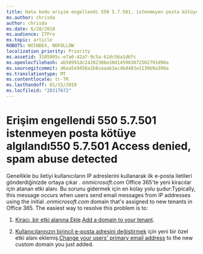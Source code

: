 ```yaml
---
title: Hata kodu erişim engellendi 550 5.7.501, istenmeyen posta kötüye algılandı
ms.author: chrisda
author: chrisda
ms.date: 6/28/2018
ms.audience: ITPro
ms.topic: article
ROBOTS: NOINDEX, NOFOLLOW
localization_priority: Priority
ms.assetid: 3105905c-e7a0-42a7-9c5a-61dc56a1d6fc
ms.openlocfilehash: ab50991dc24282386e10d145983072502791d90a
ms.sourcegitcommit: d6ea5e9458a2b8ceaab3ac4bd483e1130b9a398a
ms.translationtype: MT
ms.contentlocale: tr-TR
ms.lasthandoff: 01/15/2019
ms.locfileid: "28317672"
---
```

# <a name="550-57501-access-denied-spam-abuse-detected"></a><span data-ttu-id="45369-102">Erişim engellendi 550 5.7.501 istenmeyen posta kötüye algılandı</span><span class="sxs-lookup"><span data-stu-id="45369-102">550 5.7.501 Access denied, spam abuse detected</span></span>

<span data-ttu-id="45369-p101">Genellikle bu iletiyi kullanıcıların IP adreslerini kullanarak ilk e-posta iletileri gönderdiğinizde ortaya çıkar *. onmicrosoft.com* Office 365'te yeni kiracılar için atanan etki alanı. Bu sorunu gidermek için en kolay yolu şudur:</span><span class="sxs-lookup"><span data-stu-id="45369-p101">Typically, this message occurs when users send email messages from IP addresses using the initial  *.onmicrosoft.com*  domain that's assigned to new tenants in Office 365. The easiest way to resolve this problem is to:</span></span> 
  
1. <span data-ttu-id="45369-105">[Kiracı, bir etki alanına Ekle](https://support.office.com/article/6383f56d-3d09-4dcb-9b41-b5f5a5efd611.aspx).</span><span class="sxs-lookup"><span data-stu-id="45369-105">[Add a domain to your tenant](https://support.office.com/article/6383f56d-3d09-4dcb-9b41-b5f5a5efd611.aspx).</span></span>
    
2. <span data-ttu-id="45369-106">[Kullanıcılarınızın birincil e-posta adresini değiştirmek](https://support.office.com/article/fb5ac074-e203-4e1f-9843-b9d1a3e03297.aspx) için yeni bir özel etki alanı eklemiş.</span><span class="sxs-lookup"><span data-stu-id="45369-106">[Change your users' primary email address](https://support.office.com/article/fb5ac074-e203-4e1f-9843-b9d1a3e03297.aspx) to the new custom domain you just added.</span></span> 
    

